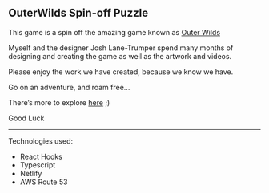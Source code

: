 ## OuterWilds Spin-off Puzzle

This game is a spin off the amazing game known as [Outer Wilds](https://www.mobiusdigitalgames.com/outer-wilds.html)

Myself and the designer Josh Lane-Trumper spend many months of designing and creating the game as well as the artwork and videos.

Please enjoy the work we have created, because we know we have.

Go on an adventure, and roam free...

There’s more to explore [here](https://imgur.com/a/7QbjPH9) ;) 

Good Luck

---

Technologies used:

- React Hooks
- Typescript
- Netlify
- AWS Route 53
